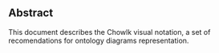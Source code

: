 ## Abstract
This document describes the Chowlk visual notation, a set of recomendations for ontology diagrams representation.
